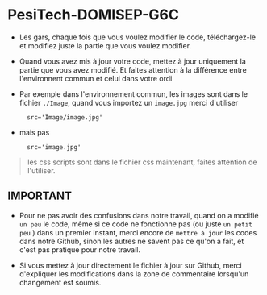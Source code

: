 # PesiTech-DOMISEP-G6C



* Les gars, chaque fois que vous voulez modifier le code, téléchargez-le et modifiez juste la partie que vous voulez modifier. 

* Quand vous avez mis à jour votre code, mettez à jour uniquement la partie que vous avez modifié. Et faites attention à la différence entre l'environnent commun et celui dans votre ordi 

* Par exemple dans l'environnement commun, les images sont dans le fichier `./Image`, quand vous importez un `image.jpg` merci d'utiliser 

        src='Image/image.jpg'
        
* mais pas 

        src='image.jpg'

> les css scripts sont dans le fichier css maintenant, faites attention de l'utiliser.

## IMPORTANT
* Pour ne pas  avoir des confusions dans notre travail, quand on a modifié `un peu` le code, même si ce code ne fonctionne pas (ou juste `un petit peu` ) dans un premier instant, merci encore de `mettre à jour` les codes dans notre Github, sinon les autres ne savent pas ce qu'on a fait, et c'est pas pratique pour notre travail.

* Si vous mettez à jour directement le fichier à jour sur Github, merci d'expliquer les modifications dans la zone de commentaire lorsqu'un changement est soumis.
